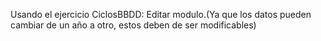 Usando el ejercicio CiclosBBDD: Editar modulo.(Ya que los datos pueden cambiar de un año a otro, estos deben de ser modificables)
